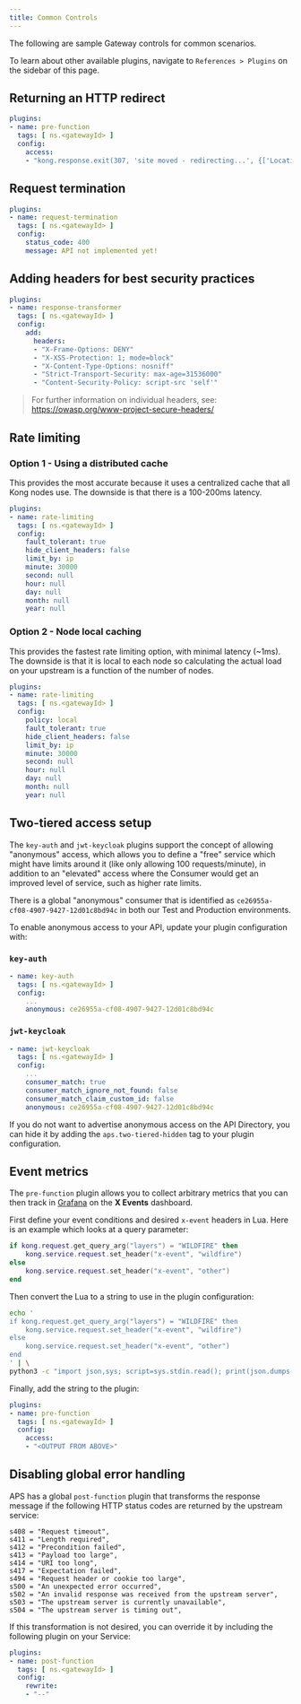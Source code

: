 ```yaml
---
title: Common Controls
---
```


The following are sample Gateway controls for common scenarios.

To learn about other available plugins, navigate to `References > Plugins` on the
sidebar of this page.

## Returning an HTTP redirect

```yaml
plugins:
- name: pre-function
  tags: [ ns.<gatewayId> ]
  config:
    access:
    - "kong.response.exit(307, 'site moved - redirecting...', {['Location'] = 'https://my-new-url.site'})"
```

## Request termination

```yaml
plugins:
- name: request-termination
  tags: [ ns.<gatewayId> ]
  config:
    status_code: 400
    message: API not implemented yet!
```

## Adding headers for best security practices

```yaml
plugins:
- name: response-transformer
  tags: [ ns.<gatewayId> ]
  config:
    add:
      headers:
      - "X-Frame-Options: DENY"
      - "X-XSS-Protection: 1; mode=block"
      - "X-Content-Type-Options: nosniff"
      - "Strict-Transport-Security: max-age=31536000"
      - "Content-Security-Policy: script-src 'self'"
```

> For further information on individual headers, see: <https://owasp.org/www-project-secure-headers/>

## Rate limiting

### Option 1 - Using a distributed cache

This provides the most accurate because it uses a centralized cache that all
Kong nodes use. The downside is that there is a 100-200ms latency.

```yaml
plugins:
- name: rate-limiting
  tags: [ ns.<gatewayId> ]
  config:
    fault_tolerant: true
    hide_client_headers: false
    limit_by: ip
    minute: 30000
    second: null
    hour: null
    day: null
    month: null
    year: null
```

### Option 2 - Node local caching

This provides the fastest rate limiting option, with minimal latency (~1ms). The
downside is that it is local to each node so calculating the actual load on your
upstream is a function of the number of nodes.

```yaml
plugins:
- name: rate-limiting
  tags: [ ns.<gatewayId> ]
  config:
    policy: local
    fault_tolerant: true
    hide_client_headers: false
    limit_by: ip
    minute: 30000
    second: null
    hour: null
    day: null
    month: null
    year: null
```

## Two-tiered access setup

The `key-auth` and `jwt-keycloak` plugins support the concept of allowing
"anonymous" access, which allows you to define a "free" service which might have
limits around it (like only allowing 100 requests/minute), in addition to an
"elevated" access where the Consumer would get an improved level of service,
such as higher rate limits.

There is a global "anonymous" consumer that is identified as
`ce26955a-cf08-4907-9427-12d01c8bd94c` in both our Test and Production
environments.

To enable anonymous access to your API, update your plugin configuration with:

### `key-auth`

```yaml
- name: key-auth
  tags: [ ns.<gatewayId> ]
  config:
    ...
    anonymous: ce26955a-cf08-4907-9427-12d01c8bd94c
```

### `jwt-keycloak`

```yaml
- name: jwt-keycloak
  tags: [ ns.<gatewayId> ]
  config:
    ...
    consumer_match: true
    consumer_match_ignore_not_found: false
    consumer_match_claim_custom_id: false
    anonymous: ce26955a-cf08-4907-9427-12d01c8bd94c
```

If you do not want to advertise anonymous access on the API Directory, you can
hide it by adding the `aps.two-tiered-hidden` tag to your plugin configuration.

## Event metrics

The `pre-function` plugin allows you to collect arbitrary metrics that you can then
track in [Grafana](/how-to/monitoring.md) on the **X Events** dashboard.

First define your event conditions and desired `x-event` headers in Lua. Here is
an example which looks at a query parameter:

```lua
if kong.request.get_query_arg("layers") = "WILDFIRE" then
    kong.service.request.set_header("x-event", "wildfire")
else
    kong.service.request.set_header("x-event", "other")
end
```

Then convert the Lua to a string to use in the plugin configuration:

```sh
echo '
if kong.request.get_query_arg("layers") = "WILDFIRE" then
    kong.service.request.set_header("x-event", "wildfire")
else
    kong.service.request.set_header("x-event", "other")
end
' | \
python3 -c "import json,sys; script=sys.stdin.read(); print(json.dumps(script.strip()))"
```

Finally, add the string to the plugin:

```yaml
plugins:
- name: pre-function
  tags: [ ns.<gatewayId> ]
  config:
    access:
    - "<OUTPUT FROM ABOVE>"
```

## Disabling global error handling

APS has a global `post-function` plugin that transforms the response message if
the following HTTP status codes are returned by the upstream service:

```http
s408 = "Request timeout",
s411 = "Length required",
s412 = "Precondition failed",
s413 = "Payload too large",
s414 = "URI too long",
s417 = "Expectation failed",
s494 = "Request header or cookie too large",
s500 = "An unexpected error occurred",
s502 = "An invalid response was received from the upstream server",
s503 = "The upstream server is currently unavailable",
s504 = "The upstream server is timing out",
```

If this transformation is not desired, you can override it by including the
following plugin on your Service:

```yaml
plugins:
- name: post-function
  tags: [ ns.<gatewayId> ]
  config:
    rewrite:
    - "--"
```
